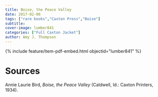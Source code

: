 ```yaml
---
title: Boise, the Peace Valley
date: 2017-02-06
tags: ["rare books","Caxton Press","Boise"]
subtitle: 
cover-image: lumber841
categories: ["Full Caxton Jacket"]
author: Amy J. Thompson
---
```


{% include feature/item-pdf-embed.html objectid="lumber841" %}

# Sources

Annie Laurie Bird, *Boise, the Peace Valley* (Caldwell, Id.: Caxton Printers, 1934).
